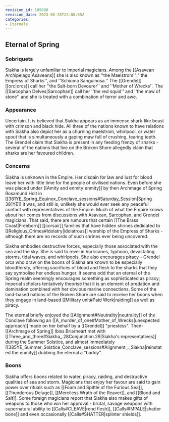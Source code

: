 ```yaml
---
revision_id: 105080
revision_date: 2023-08-28T22:00:55Z
categories:
- Eternals
---
```



## Eternal of Spring
### Sobriquets
Siakha is largely unfamiliar to Imperial magicians. Among the [[Asavean Archipelago|Asaveans]] she is also known as ''the Maelstrom'', ''the Empress of Sharks'', and ''Schiuma Sanguinosa.'' The [[Grendel]] [[orc|orcs]] call her ''the Salt-born Devourer'' and ''Mother of Wrecks''. The [[Sarcophan Delves|Sarcophan]] call her ''the red squid'' and ''the maw of stone'' and she is treated with a combination of terror and awe.

### Appearance

Uncertain. It is believed that Siakha appears as an immense shark-like beast with crimson and black hide. All three of the nations known to have relations with Siakha also depict her as a churning maelstrom, whirlpool, or water spout that is simultaneously a gaping maw full of crushing, tearing teeth. The Grendel claim that Siakha is present in any feeding frenzy of sharks - several of the nations that live on the Broken Shore allegedly claim that sharks are her favoured children.

### Concerns
Siakha is unknown in the Empire. Her disdain for law and lust for blood leave her with little time for the people of civilised nations. Even before she was placed under [[Amity and enmity|enmity]] by then Archmage of Spring Rosamund Holt in [[381YE_Spring_Equinox_Conclave_sessions#Saturday_Session|Spring 381YE]] it was, and still is, unlikely she would ever seek any peaceful contact with representatives of the Empire. Much of what the Empire knows about her comes from discussions with Asavean, Sarcophan, and Grendel magicians. That said, there are rumours that certain [[The Brass Coast|Freeborn]] [[corsair]] families that have hidden shrines dedicated to [[Religious_Crimes#Idolatry|idolatrous]] worship of the Empress of Sharks - although there are no records of such shrines ever being uncovered.

Siakha embodies destructive forces, especially those associated with the sea and the sky. She is said to revel in hurricanes, typhoon, devastating storms, tidal waves, and whirlpools. She also encourages piracy - Grendel orcs who draw on the boons of Siakha are known to be especially bloodthirsty, offering sacrifices of blood and flesh to the sharks that they say symbolise her endless hunger. It seems odd that an eternal of the Spring realm seemingly encourages something as sophisticated as piracy; Imperial scholars tentatively theorise that it is an element of predation and domination combined with her obvious marine connections. Some of the land-based nations of the Broken Shore are said to receive her boons when they engage in land-based [[Military unit#Paid Work|raiding]] as well as piracy.

The eternal briefly enjoyed the [[Alignment#Neutrality|neutrality]] of the Conclave following an [[A_murder_of_one#Mother_of_Wrecks|unexpected approach]] made on her behalf by a [[Grendel]] "priestess". Then-[[Archmage of Spring]] Ibiss Briarheart met with [[Three_and_three#Siakha_.28Conjunction.29|Siakha's representatives]] during the Summer Solstice, and almost immediately [[385YE_Summer_Solstice_Conclave_sessions#Alignment_:_Siakha|reinstated the enmity]] dubbing the eternal a "baddy".

### Boons
Siakha offers boons related to water, piracy, raiding, and destructive qualities of sea and storm. Magicians that enjoy her favour are said to gain power over rituals such as [[Foam and Spittle of the Furious Sea]], [[Thunderous Deluge]], [[Merciless Wrath of the Reaver]], and [[Blood and Salt]]. Some foreign magicians report that Siakha also makes gifts of weapons to those who win her approval - brutal, savage weapons with supernatural ability to [[Calls#CLEAVE|rend flesh]], [[Calls#IMPALE|shatter bone]] and even occasionally [[Calls#SHATTER|splinter shields]].
 
